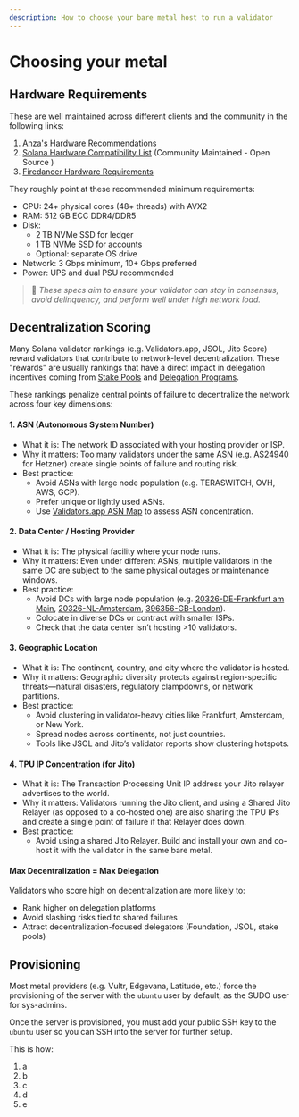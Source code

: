 ```yaml
---
description: How to choose your bare metal host to run a validator
---
```


# Choosing your metal

## Hardware Requirements

These are well maintained across different clients and the community in the following links:

1. [Anza's Hardware Recommendations](https://docs.anza.xyz/operations/requirements#hardware-recommendations)&#x20;
2. [Solana Hardware Compatibility List](https://solanahcl.org/) (Community Maintained - Open Source )
3. [Firedancer Hardware Requirements](https://docs.firedancer.io/guide/getting-started.html#hardware-requirements)

They roughly point at these recommended minimum requirements:

* CPU: 24+ physical cores (48+ threads) with AVX2
* RAM: 512 GB ECC DDR4/DDR5
* Disk:
  * 2 TB NVMe SSD for ledger
  * 1 TB NVMe SSD for accounts
  * Optional: separate OS drive
* Network: 3 Gbps minimum, 10+ Gbps preferred
* Power: UPS and dual PSU recommended

> 🎯 _These specs aim to ensure your validator can stay in consensus, avoid delinquency, and perform well under high network load._

## Decentralization Scoring

Many Solana validator rankings (e.g. Validators.app, JSOL, Jito Score) reward validators that contribute to network-level decentralization. These "rewards" are usually rankings that have a direct impact in delegation incentives coming from [Stake Pools](../validator-stake/stake-pools.md) and [Delegation Programs](../validator-stake/sfdp.md).&#x20;

These rankings penalize central points of failure to decentralize the network across four key dimensions:

#### 1. ASN (Autonomous System Number)

* What it is: The network ID associated with your hosting provider or ISP.
* Why it matters: Too many validators under the same ASN (e.g. AS24940 for Hetzner) create single points of failure and routing risk.
* Best practice:
  * Avoid ASNs with large node population (e.g. TERASWITCH, OVH, AWS, GCP).
  * Prefer unique or lightly used ASNs.
  * Use [Validators.app ASN Map](https://validators.app/asn-map) to assess ASN concentration.

#### 2. Data Center / Hosting Provider

* What it is: The physical facility where your node runs.
* Why it matters: Even under different ASNs, multiple validators in the same DC are subject to the same physical outages or maintenance windows.
* Best practice:
  * Avoid DCs with large node population (e.g. [20326-DE-Frankfurt am Main](https://www.validators.app/data-centers/20326-DE-Frankfurt%20am%20Main?locale=en\&network=mainnet), [20326-NL-Amsterdam](https://www.validators.app/data-centers/20326-NL-Amsterdam?locale=en\&network=mainnet), [396356-GB-London](https://www.validators.app/data-centers/396356-GB-London?locale=en\&network=mainnet)).
  * Colocate in diverse DCs or contract with smaller ISPs.
  * Check that the data center isn’t hosting >10 validators.

#### 3. Geographic Location

* What it is: The continent, country, and city where the validator is hosted.
* Why it matters: Geographic diversity protects against region-specific threats—natural disasters, regulatory clampdowns, or network partitions.
* Best practice:
  * Avoid clustering in validator-heavy cities like Frankfurt, Amsterdam, or New York.
  * Spread nodes across continents, not just countries.
  * Tools like JSOL and Jito’s validator reports show clustering hotspots.

#### 4. TPU IP Concentration (for Jito)

* What it is: The Transaction Processing Unit IP address your Jito relayer advertises to the world.
* Why it matters: Validators running the Jito client, and using a Shared Jito Relayer (as opposed to a co-hosted one) are also sharing the TPU IPs and create a single point of failure if that Relayer does down.
* Best practice:
  * Avoid using a shared Jito Relayer. Build and install your own and co-host it with the validator in the same bare metal.

#### Max Decentralization = Max Delegation

Validators who score high on decentralization are more likely to:

* Rank higher on delegation platforms
* Avoid slashing risks tied to shared failures
* Attract decentralization-focused delegators (Foundation, JSOL, stake pools)

## Provisioning

Most metal providers (e.g. Vultr, Edgevana, Latitude, etc.) force the provisioning of the server with the `ubuntu` user by default, as the SUDO user for sys-admins.

Once the server is provisioned, you must add your public SSH key to the `ubuntu` user so you can SSH into the server for further setup.

This is how:

1. a
2. b
3. c
4. d
5. e
